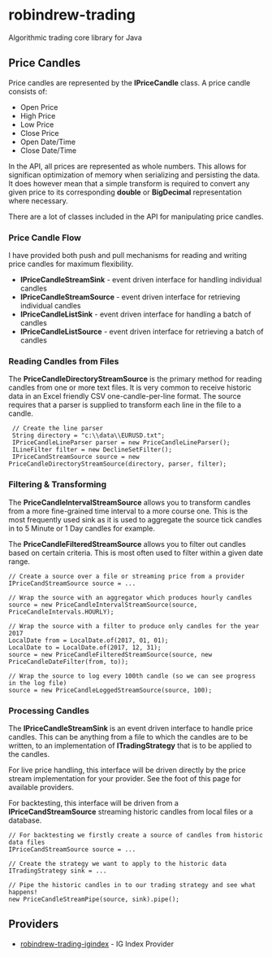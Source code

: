 # robindrew-trading
Algorithmic trading core library for Java

## Price Candles

Price candles are represented by the **IPriceCandle** class. A price candle consists of:

* Open Price
* High Price
* Low Price
* Close Price
* Open Date/Time
* Close Date/Time

In the API, all prices are represented as whole numbers. This allows for significan optimization of memory when serializing and persisting the data. It does however mean that a simple
transform is required to convert any given price to its corresponding **double** or **BigDecimal** representation where necessary.

There are a lot of classes included in the API for manipulating price candles.

### Price Candle Flow

I have provided both push and pull mechanisms for reading and writing price candles for maximum flexibility.

* **IPriceCandleStreamSink** - event driven interface for handling individual candles
* **IPriceCandleStreamSource** - event driven interface for retrieving individual candles
* **IPriceCandleListSink** - event driven interface for handling a batch of candles
* **IPriceCandleListSource** - event driven interface for retrieving a batch of candles

### Reading Candles from Files

The **PriceCandleDirectoryStreamSource** is the primary method for reading candles from one or more text files.
It is very common to receive historic data in an Excel friendly CSV one-candle-per-line format.
The source requires that a parser is supplied to transform each line in the file to a candle.

     // Create the line parser
     String directory = "c:\\data\\EURUSD.txt";
     IPriceCandleLineParser parser = new PriceCandleLineParser();
     ILineFilter filter = new DeclineSetFilter();
     IPriceCandStreamSource source = new PriceCandleDirectoryStreamSource(directory, parser, filter);


### Filtering & Transforming

The **PriceCandleIntervalStreamSource** allows you to transform candles from a more fine-grained time interval to a more course one.
This is the most frequently used sink as it is used to aggregate the source tick candles in to 5 Minute or 1 Day candles for example.

The **PriceCandleFilteredStreamSource** allows you to filter out candles based on certain criteria.
This is most often used to filter within a given date range.

    // Create a source over a file or streaming price from a provider
    IPriceCandStreamSource source = ...
    
    // Wrap the source with an aggregator which produces hourly candles
    source = new PriceCandleIntervalStreamSource(source, PriceCandleIntervals.HOURLY);
    
    // Wrap the source with a filter to produce only candles for the year 2017
    LocalDate from = LocalDate.of(2017, 01, 01);
    LocalDate to = LocalDate.of(2017, 12, 31);
    source = new PriceCandleFilteredStreamSource(source, new PriceCandleDateFilter(from, to));
    
    // Wrap the source to log every 100th candle (so we can see progress in the log file)
    source = new PriceCandleLoggedStreamSource(source, 100);


### Processing Candles

The **IPriceCandleStreamSink** is an event driven interface to handle price candles.
This can be anything from a file to which the candles are to be written, to an implementation of **ITradingStrategy** that is to be applied to the candles. 

For live price handling, this interface will be driven directly by the price stream implementation for your provider. See the foot of this page for available providers.

For backtesting, this interface will be driven from a **IPriceCandStreamSource** streaming historic candles from local files or a database.


    // For backtesting we firstly create a source of candles from historic data files 
    IPriceCandStreamSource source = ...
    
    // Create the strategy we want to apply to the historic data
    ITradingStrategy sink = ...
    
    // Pipe the historic candles in to our trading strategy and see what happens!
    new PriceCandleStreamPipe(source, sink).pipe();



## Providers

* [robindrew-trading-igindex](https://github.com/robindrew/robindrew-trading-igindex) - IG Index Provider
